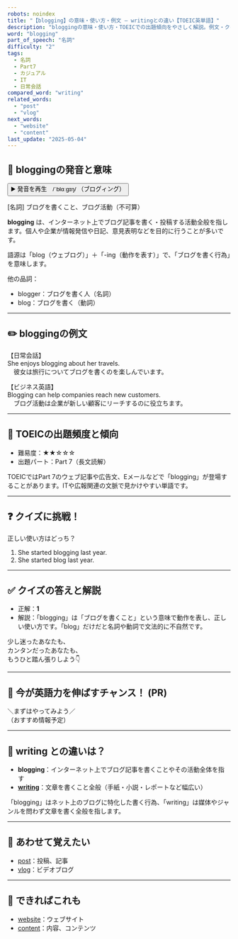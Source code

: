 ```yaml
---
robots: noindex
title: "【blogging】の意味・使い方・例文 ― writingとの違い【TOEIC英単語】"
description: "bloggingの意味・使い方・TOEICでの出題傾向をやさしく解説。例文・クイズ付きでwritingとの違いもわかりやすく学べます。"
word: "blogging"
part_of_speech: "名詞"
difficulty: "2"
tags:
  - 名詞
  - Part7
  - カジュアル
  - IT
  - 日常会話
compared_word: "writing"
related_words:
  - "post"
  - "vlog"
next_words:
  - "website"
  - "content"
last_update: "2025-05-04"
---
```


## 🔰 bloggingの発音と意味

<button class="play-audio" onclick="playTTS('blogging')">
  <span class="play-audio-main">
    ▶️ 発音を再生　/ˈblɑːɡɪŋ/
  </span>
  <span class="play-audio-sub">
    （ブログィング）
  </span>
</button>

[名詞] ブログを書くこと、ブログ活動（不可算）

**blogging** は、インターネット上でブログ記事を書く・投稿する活動全般を指します。個人や企業が情報発信や日記、意見表明などを目的に行うことが多いです。

語源は「blog（ウェブログ）」＋「-ing（動作を表す）」で、「ブログを書く行為」を意味します。

他の品詞：  
- blogger：ブログを書く人（名詞）
- blog：ブログを書く（動詞）

---

## ✏️ bloggingの例文

【日常会話】  
She enjoys blogging about her travels.  
　彼女は旅行についてブログを書くのを楽しんでいます。

【ビジネス英語】  
Blogging can help companies reach new customers.  
　ブログ活動は企業が新しい顧客にリーチするのに役立ちます。

---

## 🎯 TOEICの出題頻度と傾向

- 難易度：★★☆☆☆
- 出題パート：Part 7（長文読解）

TOEICではPart 7のウェブ記事や広告文、Eメールなどで「blogging」が登場することがあります。ITや広報関連の文脈で見かけやすい単語です。

---

## ❓ クイズに挑戦！

正しい使い方はどっち？

1. She started blogging last year.  
2. She started blog last year.

---

## ✅ クイズの答えと解説

- 正解：**1**
- 解説：「blogging」は「ブログを書くこと」という意味で動作を表し、正しい使い方です。「blog」だけだと名詞や動詞で文法的に不自然です。

少し迷ったあなたも、  
カンタンだったあなたも、  
もうひと踏ん張りしよう👇️

---

## 🚀 今が英語力を伸ばすチャンス！ (PR)

<div class="info-center">
＼まずはやってみよう／<br>  
（おすすめ情報予定）
</div>

---

## 🤔  writing との違いは？

- **blogging**：インターネット上でブログ記事を書くことやその活動全体を指す
- **[writing](/writing)**：文章を書くこと全般（手紙・小説・レポートなど幅広い）

「blogging」はネット上のブログに特化した書く行為、「writing」は媒体やジャンルを問わず文章を書く全般を指します。

---

## 🧩 あわせて覚えたい

- [post](/post)：投稿、記事
- [vlog](/vlog)：ビデオブログ

---

## 📖 できればこれも

- [website](/website)：ウェブサイト
- [content](/content)：内容、コンテンツ

<!-- cvid: aid04_bid08 -->

